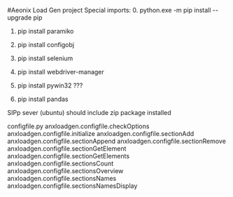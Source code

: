 #Aeonix Load Gen project
Special imports:
0. python.exe -m pip install --upgrade pip
1. pip install paramiko
2. pip install configobj

3. pip install selenium
4. pip install webdriver-manager
5. pip install pywin32 ???
6. pip install pandas

SIPp sever (ubuntu) should include zip package installed


configfile.py
    anxloadgen.configfile.checkOptions
    anxloadgen.configfile.initialize
    anxloadgen.configfile.sectionAdd
    anxloadgen.configfile.sectionAppend
    anxloadgen.configfile.sectionRemove
    anxloadgen.configfile.sectionGetElement
    anxloadgen.configfile.sectionGetElements
    anxloadgen.configfile.sectionsCount
    anxloadgen.configfile.sectionsOverview
    anxloadgen.configfile.sectionsNames
    anxloadgen.configfile.sectionsNamesDisplay